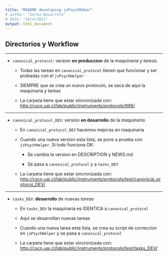 ```yaml
---
title: "README developing jsPsychMaker"
# author: "Gorka Navarrete"
# date: "10/4/2021"
output: html_document
---
```


## Directorios y Workflow


---  

- `canonical_protocol`: version **en produccion** de la *maquinaria y tareas*.

  + Todas las tareas en `canonical_protocol` tienen que funcionar y ser probadas con el `jsPsychHelper`  
  
  + SIEMPRE que se crea un nuevo protocolo, se saca de aqui la maquinaria y tareas
  
  + La carpeta tiene que estar sincronizada con: http://cscn.uai.cl/lab/public/instruments/protocols/999/  
  
  
---    
  
- `canonical_protocol_DEV`: version **en desarrollo** de la *maquinaria*.
  
  + En `canonical_protocol_DEV` hacemos mejoras en maquinaria
  
  + Cuando una nueva version esta lista, se pone a prueba con `jsPsychHelper`. Si todo funciona OK:
  
    + Se cambia la version en DESCRIPTION y NEWS.md
    
    + Se pasa a `canonical_protocol` y a `tasks_DEV`
    
  + La carpeta tiene que estar sincronizada con: http://cscn.uai.cl/lab/public/instruments/protocols/test/canonical_protocol_DEV/  
  
  
---  
  
- `tasks_DEV`: **desarrollo** de nuevas *tareas*
  
  + En `tasks_DEV` la maquinaria es IDENTICA a `canonical_protocol`
  
  + Aqui se desarrollan nuevas tareas
  
  + Cuando una nueva tarea esta lista, se crea su script de correccion en `jsPsychHelper` y se pasa a `canonical_protocol`
  
  + La carpeta tiene que estar sincronizada con: http://cscn.uai.cl/lab/public/instruments/protocols/test/tasks_DEV/  
  
  
  
